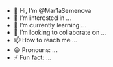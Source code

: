 - 👋 Hi, I’m @Mar1aSemenova
- 👀 I’m interested in ...
- 🌱 I’m currently learning ...
- 💞️ I’m looking to collaborate on ...
- 📫 How to reach me ...
- 😄 Pronouns: ...
- ⚡ Fun fact: ...

<!---
Mar1aSemenova/Mar1aSemenova is a ✨ special ✨ repository because its `README.md` (this file) appears on your GitHub profile.
You can click the Preview link to take a look at your changes.
--->
